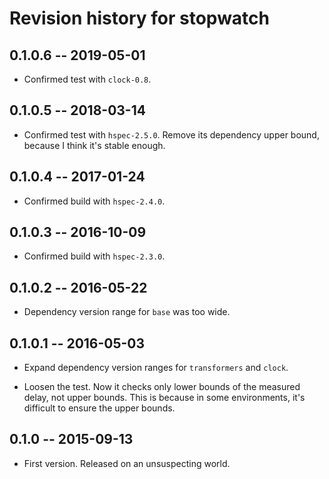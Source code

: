 # Revision history for stopwatch

## 0.1.0.6 -- 2019-05-01

* Confirmed test with `clock-0.8`.


## 0.1.0.5 -- 2018-03-14

* Confirmed test with `hspec-2.5.0`.
  Remove its dependency upper bound, because I think it's stable enough.


## 0.1.0.4 -- 2017-01-24

* Confirmed build with `hspec-2.4.0`.


## 0.1.0.3 -- 2016-10-09

* Confirmed build with `hspec-2.3.0`.


## 0.1.0.2 -- 2016-05-22

* Dependency version range for `base` was too wide.


## 0.1.0.1 -- 2016-05-03

* Expand dependency version ranges for `transformers` and `clock`.

* Loosen the test. Now it checks only lower bounds of the measured
  delay, not upper bounds. This is because in some environments, it's
  difficult to ensure the upper bounds.


## 0.1.0  -- 2015-09-13

* First version. Released on an unsuspecting world.
